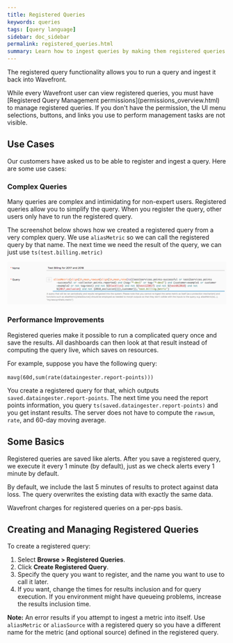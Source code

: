 ```yaml
---
title: Registered Queries
keywords: queries
tags: [query language]
sidebar: doc_sidebar
permalink: registered_queries.html
summary: Learn how to ingest queries by making them registered queries.
---
```


The registered query functionality allows you to run a query and ingest it back into Wavefront.

<div markdown="span" class="alert alert-info">While every Wavefront user can view registered queries, you must have [Registered Query Management permissions](permissions_overview.html) to manage registered queries.
If you don't have the permission, the UI menu selections, buttons, and links you use to perform management tasks are not visible.</div>


## Use Cases

Our customers have asked us to be able to register and ingest a query. Here are some use cases:

### Complex Queries

Many queries are complex and intimidating for non-expert users. Registered queries allow you to simplify the query. When you register the query, other users only have to run the registered query.

The screenshot below shows how we created a registered query from a very complex query. We use `aliasMetric` so we can call the registered query by that name.  The next time we need the result of the query, we can just use `ts(test.billing.metric)`

![registered query](images/registered_query.png)

### Performance Improvements

Registered queries make it possible to run a complicated query once and save the results. All dashboards can then look at that result instead of computing the query live, which saves on resources.

For example, suppose you have the following query:

`mavg(60d,sum(rate(dataingester.report-points)))`

You create a registered query for that, which outputs `saved.dataingester.report-points`. The next time you need the report points information, you query `ts(saved.dataingester.report-points)` and you get instant results. The server does not have to compute the `rawsum`, `rate`, and 60-day moving average.

## Some Basics

Registered queries are saved like alerts. After you save a registered query, we execute it every 1 minute (by default), just as we check alerts every 1 minute by default.

By default, we include the last 5 minutes of results to protect against data loss. The query overwrites the existing data with exactly the same data.

Wavefront charges for registered queries on a per-pps basis.

## Creating and Managing Registered Queries

To create a registered query:

1. Select **Browse > Registered Queries**.
2. Click **Create Registered Query**.
3. Specify the query you want to register, and the name you want to use to call it later.
4. If you want, change the times for results inclusion and for query execution. If you environment might have queueing problems, increase the results inclusion time.

**Note:** An error results if you attempt to ingest a metric into itself. Use `aliasMetric` or `aliasSource` with a registered query so you have a different name for the metric (and optional source) defined in the registered query.
